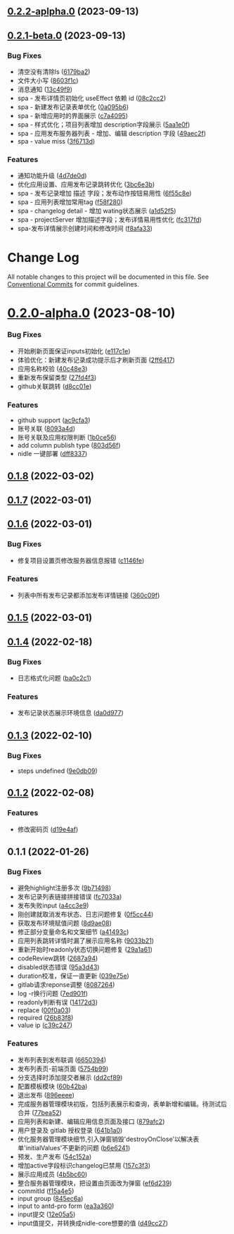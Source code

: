 ## [0.2.2-aplpha.0](https://github.com/yanuoda/nidle/compare/v0.2.1-beta.0...v0.2.2-aplpha.0) (2023-09-13)



## [0.2.1-beta.0](https://github.com/yanuoda/nidle/compare/v0.2.1-alpha.0...v0.2.1-beta.0) (2023-09-13)


### Bug Fixes

* 清空没有清除ls ([6179ba2](https://github.com/yanuoda/nidle/commit/6179ba212a0f670c6282c03ce211b7bb86526316))
* 文件大小写 ([8603f1c](https://github.com/yanuoda/nidle/commit/8603f1cd0b4e670381fb5e9990f5b5eb4cb8e59d))
* 消息通知 ([13c49f9](https://github.com/yanuoda/nidle/commit/13c49f9b487d309fdea20b51c76db2732e59b73f))
* spa - 发布详情页初始化 useEffect 依赖 id ([08c2cc2](https://github.com/yanuoda/nidle/commit/08c2cc2d143f563beb0220baef24bff12dcc7de7))
* spa - 新建发布记录表单优化 ([0a095b6](https://github.com/yanuoda/nidle/commit/0a095b6e51668f386ec282afb6274dc2a5e07ea2))
* spa - 新增应用时的界面展示 ([c7a4095](https://github.com/yanuoda/nidle/commit/c7a4095a5bdf2c36476a79eda9e3dbce9688829d))
* spa - 样式优化；项目列表增加 description字段展示 ([5aa1e0f](https://github.com/yanuoda/nidle/commit/5aa1e0f1815786ec16b0ef240398291c914f216d))
* spa - 应用发布服务器列表 - 增加、编辑 description 字段 ([49aec2f](https://github.com/yanuoda/nidle/commit/49aec2f871385ebad39e4644c55d8a1e009c5902))
* spa - value miss ([3f6713d](https://github.com/yanuoda/nidle/commit/3f6713d3334607072a37695ba88297b509b93d8b))


### Features

* 通知功能升级 ([4d7de0d](https://github.com/yanuoda/nidle/commit/4d7de0dab66a5fb99f186a764c89e5c883f9f2e9))
* 优化应用设置、应用发布记录跳转优化 ([3bc6e3b](https://github.com/yanuoda/nidle/commit/3bc6e3bf2f9ff3c93d7c79cfaa43ac7288189cb9))
* spa - 发布记录增加 描述 字段；发布动作按钮易用性 ([6f55c8e](https://github.com/yanuoda/nidle/commit/6f55c8e8ef323e6e4b67feddd0760c6251f124b7))
* spa - 应用列表增加常用tag ([f58f280](https://github.com/yanuoda/nidle/commit/f58f2803fb233c20fb0547a015988257dcbaf754))
* spa - changelog detail - 增加 wating状态展示 ([a1d52f5](https://github.com/yanuoda/nidle/commit/a1d52f5b7e1a1e7d0fe9276442ac84fd9be1d5f1))
* spa - projectServer 增加描述字段；发布详情易用性优化 ([fc317fd](https://github.com/yanuoda/nidle/commit/fc317fd7d3f5e0fab38db0790ccafe96d75d5fb0))
* spa-发布详情展示创建时间和修改时间 ([f8afa33](https://github.com/yanuoda/nidle/commit/f8afa33f9cd85db3f5f9048d40c66055cfaed7fd))



# Change Log

All notable changes to this project will be documented in this file.
See [Conventional Commits](https://conventionalcommits.org) for commit guidelines.

# [0.2.0-alpha.0](https://github.com/yanuoda/nidle/compare/v0.1.8...v0.2.0-alpha.0) (2023-08-10)


### Bug Fixes

* 开始刷新页面保证inputs初始化 ([e117c1e](https://github.com/yanuoda/nidle/commit/e117c1e6c966fe8f046f70a9f5ae89d43e246fcd))
* 体验优化：新建发布记录成功提示后才刷新页面 ([2ff6417](https://github.com/yanuoda/nidle/commit/2ff6417b948f7e8f97a18df580474fa675c95985))
* 应用名称校验 ([40c48e3](https://github.com/yanuoda/nidle/commit/40c48e352f292a5239bd0128c22009b0a82a3155))
* 重新发布保留类型 ([27fd4f3](https://github.com/yanuoda/nidle/commit/27fd4f3096995be52fc703e41d17c5769204aa49))
* github关联跳转 ([d8cc01e](https://github.com/yanuoda/nidle/commit/d8cc01e8b3502eb8f1ba7caba68a8c1c799a117f))


### Features

*  github support ([ac9cfa3](https://github.com/yanuoda/nidle/commit/ac9cfa38abb255d02e1dd610c0c49a4217c0914e))
* 账号关联 ([8093a4d](https://github.com/yanuoda/nidle/commit/8093a4d3f93029fff9e48db3f2207880c23941ab))
* 账号关联及应用权限判断 ([1b0ce56](https://github.com/yanuoda/nidle/commit/1b0ce5600c0ea8d9cac5dcdfb371b45698fd20b5))
* add column publish type ([803d56f](https://github.com/yanuoda/nidle/commit/803d56fbed688cd256cbcec21bc00257ea5034cb))
* nidle 一键部署 ([dff8337](https://github.com/yanuoda/nidle/commit/dff8337a34ad17e7235bf36294acc38729084dec))





## [0.1.8](https://github.com/yanuoda/nidle/compare/v0.1.7...v0.1.8) (2022-03-02)



## [0.1.7](https://github.com/yanuoda/nidle/compare/v0.1.6...v0.1.7) (2022-03-01)



## [0.1.6](https://github.com/yanuoda/nidle/compare/v0.1.5...v0.1.6) (2022-03-01)


### Bug Fixes

* 修复项目设置页修改服务器信息报错 ([c1146fe](https://github.com/yanuoda/nidle/commit/c1146fe8e8cd4673b7c41d16bd09ba485a4037b7))


### Features

* 列表中所有发布记录都添加发布详情链接 ([360c09f](https://github.com/yanuoda/nidle/commit/360c09fb4d27537f486a4479a87613f590dac359))



## [0.1.5](https://github.com/yanuoda/nidle/compare/v0.1.4...v0.1.5) (2022-03-01)



## [0.1.4](https://github.com/yanuoda/nidle/compare/v0.1.3...v0.1.4) (2022-02-18)


### Bug Fixes

* 日志格式化问题 ([ba0c2c1](https://github.com/yanuoda/nidle/commit/ba0c2c13321a94615ed87fbec217aaf87f7d1c54))


### Features

* 发布记录状态展示环境信息 ([da0d977](https://github.com/yanuoda/nidle/commit/da0d977b79bbd901ac34a6d82d40807715e90104))



## [0.1.3](https://github.com/yanuoda/nidle/compare/v0.1.2...v0.1.3) (2022-02-10)


### Bug Fixes

* steps undefined ([9e0db09](https://github.com/yanuoda/nidle/commit/9e0db094c1eac614785920bd446d826b846f2b53))



## [0.1.2](https://github.com/yanuoda/nidle/compare/v0.1.1...v0.1.2) (2022-02-08)


### Features

* 修改密码页 ([d19e4af](https://github.com/yanuoda/nidle/commit/d19e4afebacbbf1a72c2989cf1abcc33b53065fc))



## 0.1.1 (2022-01-26)


### Bug Fixes

* 避免highlight注册多次 ([9b71498](https://github.com/yanuoda/nidle/commit/9b71498780e86ef00edf287eac92062a6bc160b3))
* 发布记录列表链接拼接错误 ([fc7033a](https://github.com/yanuoda/nidle/commit/fc7033a255c5a64170b2aca43ae7a060a7a502f6))
* 发布失败input ([a4cc3e9](https://github.com/yanuoda/nidle/commit/a4cc3e9baeed41dbdbdce62ad3e6fc0a1b10e947))
* 刚创建就取消发布状态、日志问题修复 ([0f5cc44](https://github.com/yanuoda/nidle/commit/0f5cc440bc0c1f917c717485f8a58022c00ab593))
* 获取发布环境赋值问题 ([8d9ae08](https://github.com/yanuoda/nidle/commit/8d9ae08bbd82d8864c24c431c7921f997c18ef82))
* 修正部分变量命名和文案细节 ([a41493c](https://github.com/yanuoda/nidle/commit/a41493c1a975d39cb7f794dd18ec767d30c1461d))
* 应用列表跳转详情时漏了展示应用名称 ([9033b21](https://github.com/yanuoda/nidle/commit/9033b2100311353d7e3bbfaecc06c295e3582719))
* 重新开始时readonly状态切换问题修复 ([29a1a61](https://github.com/yanuoda/nidle/commit/29a1a617f70434508f7a55ac63355f838850f40f))
* codeReview跳转 ([2687a94](https://github.com/yanuoda/nidle/commit/2687a94d0dde3d091690e5a35750f5e9e714153d))
* disabled状态错误 ([95a3d43](https://github.com/yanuoda/nidle/commit/95a3d43ea5a34544dc90180760ec508120b9e209))
* duration校准，保证一直更新 ([039e75e](https://github.com/yanuoda/nidle/commit/039e75e17217dc57201316b99ed16d9cc9c45367))
* gitlab请求reponse调整 ([8087264](https://github.com/yanuoda/nidle/commit/8087264333daba1482f964607711d17ce02a5e76))
* log -r换行问题 ([7ed901f](https://github.com/yanuoda/nidle/commit/7ed901f6949c4837bce90ca79631dc2cf5a4e52f))
* readonly判断有误 ([14172d3](https://github.com/yanuoda/nidle/commit/14172d39d653876e12eae65ddfe0fcbb865c74c2))
* replace ([00f0a03](https://github.com/yanuoda/nidle/commit/00f0a030a9f07ca47253805453a9783770d0f34e))
* required ([26b83f8](https://github.com/yanuoda/nidle/commit/26b83f835c5429461755bfa3c6a2dcb4f2afcda0))
* value ip ([c39c247](https://github.com/yanuoda/nidle/commit/c39c247ebf81dcbd8450367742e096dae2377fd2))


### Features

* 发布列表到发布联调 ([6650394](https://github.com/yanuoda/nidle/commit/665039443993ecd41e8bfd1b155f2290d39a3128))
* 发布列表页-前端页面 ([5754b99](https://github.com/yanuoda/nidle/commit/5754b993100e2f037f32ef647c44a9083eab719a))
* 分支选择时添加提交者展示 ([dd2cf89](https://github.com/yanuoda/nidle/commit/dd2cf89491e4cfa90138b539dd90ee8e1036759d))
* 配置模板模块 ([60b42ba](https://github.com/yanuoda/nidle/commit/60b42ba1e47ec92759604a0f5d14e2399ffce190))
* 退出发布 ([896eeee](https://github.com/yanuoda/nidle/commit/896eeee0d3439ae02f6603f0369bcd40e49e838f))
* 完成服务器管理模块初版，包括列表展示和查询，表单新增和编辑。待测试后合并 ([77bea52](https://github.com/yanuoda/nidle/commit/77bea52be418424566dde11b866d18ea505cc170))
* 应用列表和新建、编辑应用信息页面及接口 ([879afc2](https://github.com/yanuoda/nidle/commit/879afc2722ec3c81aed699a3c7bf7f6a5316c841))
* 用户登录及 gitlab 授权登录 ([641b1a0](https://github.com/yanuoda/nidle/commit/641b1a03cde15b43a95322650bcd7be891128790))
* 优化服务器管理模块细节,引入弹窗销毁'destroyOnClose'以解决表单'initialValues'不更新的问题 ([b6e6241](https://github.com/yanuoda/nidle/commit/b6e6241f58db7dd84b8080abd9124779613874e1))
* 预发、生产发布 ([54c152a](https://github.com/yanuoda/nidle/commit/54c152ae7ee58c754403a6ea5519183e82f44a24))
* 增加active字段标识changelog已禁用 ([157c3f3](https://github.com/yanuoda/nidle/commit/157c3f3813c8606d145f631f843431ac5352a815))
* 展示应用成员 ([4b5bc60](https://github.com/yanuoda/nidle/commit/4b5bc60f62ce343490cd1781c698eee7a9705390))
* 整合服务器管理模块，把设置由页面改为弹窗 ([ef6d239](https://github.com/yanuoda/nidle/commit/ef6d2395f8bccb2366e981d366cc96ccbd6b2d66))
* commitId ([f15a4e5](https://github.com/yanuoda/nidle/commit/f15a4e5a008d71a44d76ef5f874affdf8a89b155))
* input group ([845ec6a](https://github.com/yanuoda/nidle/commit/845ec6a72eabb37e76b4ed9167def4f15abe0328))
* input to antd-pro form ([ea3a360](https://github.com/yanuoda/nidle/commit/ea3a360890dc208f1623e9ef3f8553ffbdcab711))
* input提交 ([12e05a5](https://github.com/yanuoda/nidle/commit/12e05a588e87cf0936061fc87c257a139e9ae2ab))
* input值提交，并转换成nidle-core想要的值 ([d49cc27](https://github.com/yanuoda/nidle/commit/d49cc27e011fd378025dbd91d8d3409d59e44054))
